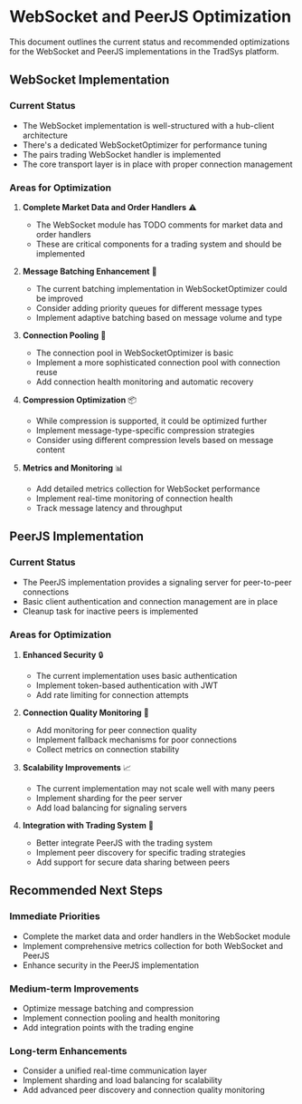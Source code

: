 # WebSocket and PeerJS Optimization

This document outlines the current status and recommended optimizations for the WebSocket and PeerJS implementations in the TradSys platform.

## WebSocket Implementation

### Current Status
- The WebSocket implementation is well-structured with a hub-client architecture
- There's a dedicated WebSocketOptimizer for performance tuning
- The pairs trading WebSocket handler is implemented
- The core transport layer is in place with proper connection management

### Areas for Optimization

1. **Complete Market Data and Order Handlers** ⚠️
   - The WebSocket module has TODO comments for market data and order handlers
   - These are critical components for a trading system and should be implemented

2. **Message Batching Enhancement** 🔄
   - The current batching implementation in WebSocketOptimizer could be improved
   - Consider adding priority queues for different message types
   - Implement adaptive batching based on message volume and type

3. **Connection Pooling** 🔌
   - The connection pool in WebSocketOptimizer is basic
   - Implement a more sophisticated connection pool with connection reuse
   - Add connection health monitoring and automatic recovery

4. **Compression Optimization** 📦
   - While compression is supported, it could be optimized further
   - Implement message-type-specific compression strategies
   - Consider using different compression levels based on message content

5. **Metrics and Monitoring** 📊
   - Add detailed metrics collection for WebSocket performance
   - Implement real-time monitoring of connection health
   - Track message latency and throughput

## PeerJS Implementation

### Current Status
- The PeerJS implementation provides a signaling server for peer-to-peer connections
- Basic client authentication and connection management are in place
- Cleanup task for inactive peers is implemented

### Areas for Optimization

1. **Enhanced Security** 🔒
   - The current implementation uses basic authentication
   - Implement token-based authentication with JWT
   - Add rate limiting for connection attempts

2. **Connection Quality Monitoring** 📡
   - Add monitoring for peer connection quality
   - Implement fallback mechanisms for poor connections
   - Collect metrics on connection stability

3. **Scalability Improvements** 📈
   - The current implementation may not scale well with many peers
   - Implement sharding for the peer server
   - Add load balancing for signaling servers

4. **Integration with Trading System** 🔄
   - Better integrate PeerJS with the trading system
   - Implement peer discovery for specific trading strategies
   - Add support for secure data sharing between peers

## Recommended Next Steps

### Immediate Priorities
- Complete the market data and order handlers in the WebSocket module
- Implement comprehensive metrics collection for both WebSocket and PeerJS
- Enhance security in the PeerJS implementation

### Medium-term Improvements
- Optimize message batching and compression
- Implement connection pooling and health monitoring
- Add integration points with the trading engine

### Long-term Enhancements
- Consider a unified real-time communication layer
- Implement sharding and load balancing for scalability
- Add advanced peer discovery and connection quality monitoring

